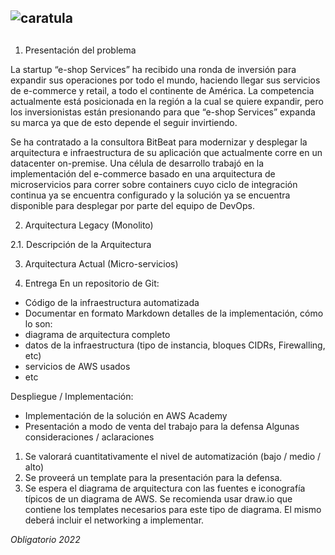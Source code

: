 ##                            ![caratula](https://user-images.githubusercontent.com/88108014/166529492-b34d7940-5ea4-45ff-81a5-d28fe380a966.png)
##

1. Presentación del problema

La startup “e-shop Services” ha recibido una ronda de inversión para expandir sus operaciones por todo el mundo, haciendo llegar sus servicios de e-commerce y retail, a todo el continente de América. La competencia actualmente está posicionada en la región a la cual se quiere expandir, pero los inversionistas están presionando para que “e-shop Services” expanda su marca ya que de esto depende el seguir invirtiendo. 


Se ha contratado a la consultora BitBeat para modernizar y desplegar la arquitectura e infraestructura de su aplicación que actualmente corre en un datacenter on-premise. Una célula de desarrollo trabajó en la implementación del e-commerce basado en una arquitectura de microservicios para correr sobre containers cuyo ciclo de integración continua ya se encuentra configurado y la solución ya se encuentra disponible para desplegar por parte del equipo de DevOps.

2. Arquitectura Legacy (Monolito)

2.1. Descripción de la Arquitectura

3. Arquitectura Actual (Micro-servicios)

4. Entrega
En un repositorio de Git:
- Código de la infraestructura automatizada
- Documentar en formato Markdown detalles de la implementación, cómo lo son:
- diagrama de arquitectura completo
- datos de la infraestructura (tipo de instancia, bloques CIDRs, Firewalling, etc)
- servicios de AWS usados
- etc

Despliegue / Implementación:
- Implementación de la solución en AWS Academy
- Presentación a modo de venta del trabajo para la defensa
Algunas consideraciones / aclaraciones
1. Se valorará cuantitativamente el nivel de automatización (bajo / medio / alto)
2. Se proveerá un template para la presentación para la defensa.
3. Se espera el diagrama de arquitectura con las fuentes e iconografía típicos de un
diagrama de AWS. Se recomienda usar draw.io que contiene los templates necesarios
para este tipo de diagrama. El mismo deberá incluir el networking a implementar.


_Obligatorio 2022_

